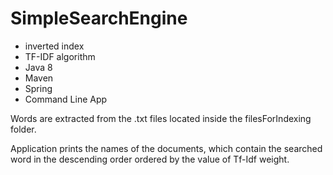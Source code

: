 # SimpleSearchEngine 

- inverted index
- TF-IDF algorithm
- Java 8
- Maven
- Spring 
- Command Line App

Words are extracted from the .txt files located inside the filesForIndexing folder.

Application prints the names of the documents, which contain the searched word in the descending order ordered by the value of Tf-Idf weight.

